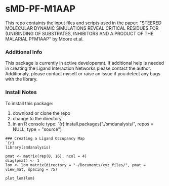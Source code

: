 # sMD-PF-M1AAP
This repo containts the input files and scripts used in the paper: "STEERED MOLECULAR DYNAMIC SIMULATIONS REVEAL CRITICAL RESIDUES FOR (UN)BINDING OF SUBSTRATES, INHIBITORS AND A PRODUCT OF THE MALARIAL PFM1AAP" by Moore et.al.

### Additional Info

This package is currently in active developemnt. If additional help is needed in creating the Ligand Interaction Networks please contact the author. Additionaly, please contact myself or raise an issue if you detect any bugs with the library. 

### Install Notes

To install this package:

1) download or clone the repo
2) change to the directory
3) in an R console type:
`{r}
       install.packages("./smdanalysis/", repos = NULL, type = "source")
```
### Creating a Ligand Occupancy Map
`{r}
library(smdanalysis)

pmat <- matrix(rep(0, 16), ncol = 4)
diag(pmat) <- 1
lom <- lom_matrix(directory = "~/Documents/xyz_files/", pmat = view_mat, spacing = 75)
 
plot_lom(lom)
```
